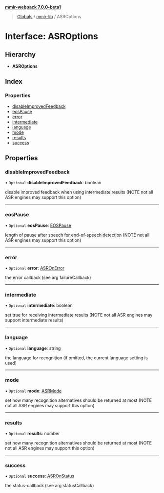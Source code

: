 **[mmir-webpack 7.0.0-beta1](../README.md)**

> [Globals](../README.md) / [mmir-lib](../modules/mmir_lib.md) / ASROptions

# Interface: ASROptions

## Hierarchy

* **ASROptions**

## Index

### Properties

* [disableImprovedFeedback](mmir_lib.asroptions.md#disableimprovedfeedback)
* [eosPause](mmir_lib.asroptions.md#eospause)
* [error](mmir_lib.asroptions.md#error)
* [intermediate](mmir_lib.asroptions.md#intermediate)
* [language](mmir_lib.asroptions.md#language)
* [mode](mmir_lib.asroptions.md#mode)
* [results](mmir_lib.asroptions.md#results)
* [success](mmir_lib.asroptions.md#success)

## Properties

### disableImprovedFeedback

• `Optional` **disableImprovedFeedback**: boolean

disable improved feedback when using intermediate results (NOTE not all ASR engines may support this option)

___

### eosPause

• `Optional` **eosPause**: [EOSPause](../modules/mmir_lib.md#eospause)

length of pause after speech for end-of-speech detection (NOTE not all ASR engines may support this option)

___

### error

• `Optional` **error**: [ASROnError](../modules/mmir_lib.md#asronerror)

the error callback (see arg failureCallback)

___

### intermediate

• `Optional` **intermediate**: boolean

set true for receiving intermediate results (NOTE not all ASR engines may support intermediate results)

___

### language

• `Optional` **language**: string

the language for recognition (if omitted, the current language setting is used)

___

### mode

• `Optional` **mode**: [ASRMode](../modules/mmir_lib.md#asrmode)

set how many recognition alternatives should be returned at most (NOTE not all ASR engines may support this option)

___

### results

• `Optional` **results**: number

set how many recognition alternatives should be returned at most (NOTE not all ASR engines may support this option)

___

### success

• `Optional` **success**: [ASROnStatus](../modules/mmir_lib.md#asronstatus)

the status-callback (see arg statusCallback)
